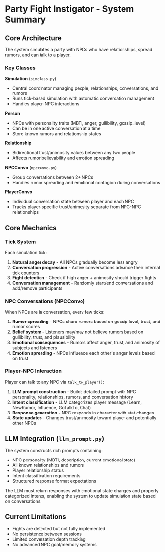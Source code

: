 # Party Fight Instigator - System Summary

## Core Architecture

The system simulates a party with NPCs who have relationships, spread rumors, and can talk to a player.

### Key Classes

**Simulation** (`simclass.py`)
- Central coordinator managing people, relationships, conversations, and rumors
- Runs tick-based simulation with automatic conversation management
- Handles player-NPC interactions

**Person** 
- NPCs with personality traits (MBTI, anger, gullibility, gossip_level)
- Can be in one active conversation at a time
- Store known rumors and relationship states

**Relationship**
- Bidirectional trust/animosity values between any two people
- Affects rumor believability and emotion spreading

**NPCConvo** (`npcconvo.py`)
- Group conversations between 2+ NPCs
- Handles rumor spreading and emotional contagion during conversations

**PlayerConvo**
- Individual conversation state between player and each NPC
- Tracks player-specific trust/animosity separate from NPC-NPC relationships

## Core Mechanics

### Tick System
Each simulation tick:
1. **Natural anger decay** - All NPCs gradually become less angry
2. **Conversation progression** - Active conversations advance their internal tick counters
3. **Fight detection** - Check if high anger + animosity should trigger fights
4. **Conversation management** - Randomly start/end conversations and add/remove participants

### NPC Conversations (NPCConvo)
When NPCs are in conversation, every few ticks:
1. **Rumor spreading** - NPCs share rumors based on gossip level, trust, and rumor scores
2. **Belief system** - Listeners may/may not believe rumors based on gullibility, trust, and plausibility
3. **Emotional consequences** - Rumors affect anger, trust, and animosity of subjects and listeners
4. **Emotion spreading** - NPCs influence each other's anger levels based on trust

### Player-NPC Interaction
Player can talk to any NPC via `talk_to_player()`:
1. **LLM prompt construction** - Builds detailed prompt with NPC personality, relationships, rumors, and conversation history
2. **Intent classification** - LLM categorizes player message (Learn, NewRumor, Influence, GoTalkTo, Chat)
3. **Response generation** - NPC responds in character with stat changes
4. **State updates** - Changes trust/animosity toward player and potentially other NPCs

## LLM Integration (`llm_prompt.py`)

The system constructs rich prompts containing:
- NPC personality (MBTI, description, current emotional state)
- All known relationships and rumors
- Player relationship status
- Intent classification requirements
- Structured response format expectations

The LLM must return responses with emotional state changes and properly categorized intents, enabling the system to update simulation state based on conversations.

## Current Limitations

- Fights are detected but not fully implemented
- No persistence between sessions
- Limited conversation depth tracking
- No advanced NPC goal/memory systems 